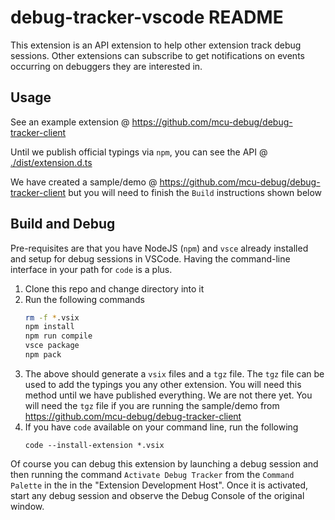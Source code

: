 # debug-tracker-vscode README

This extension is an API extension to help other extension track debug sessions. Other extensions can subscribe to get notifications on events occurring on debuggers they are interested in.

## Usage

See an example extension @ https://github.com/mcu-debug/debug-tracker-client

Until we publish official typings via `npm`, you can see the API @ [./dist/extension.d.ts](./dist/extension.d.ts)

We have created a sample/demo @ https://github.com/mcu-debug/debug-tracker-client but you will need to finish the `Build` instructions shown below

## Build and Debug

Pre-requisites are that you have NodeJS (`npm`) and `vsce` already installed and setup for debug sessions in VSCode. Having the command-line interface in your path for `code` is a plus.

1. Clone this repo and change directory into it
2. Run the following commands
   ```bash
   rm -f *.vsix
   npm install
   npm run compile
   vsce package
   npm pack
   ```
4. The above should generate a `vsix` files and a `tgz` file. The `tgz` file can be used to add the typings you any other extension. You will need this method until we have published everything. We are not there yet. You will need the `tgz` file if you are running the sample/demo from https://github.com/mcu-debug/debug-tracker-client
5. If you have `code` available on your command line, run the following
   ```
   code --install-extension *.vsix 
   ```
Of course you can debug this extension by launching a debug session and then running the command `Activate Debug Tracker` from the `Command Palette` in the in the "Extension Development Host". Once it is activated, start any debug session and observe the Debug Console of the original window.
